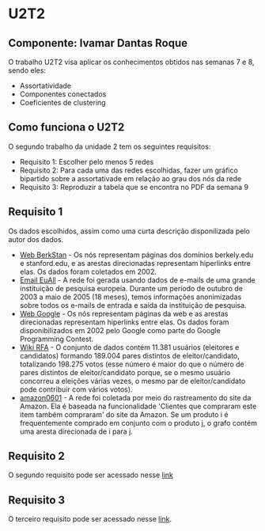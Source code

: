 # U2T2
## Componente: Ivamar Dantas Roque
O trabalho U2T2 visa aplicar os conhecimentos obtidos nas semanas 7 e 8, sendo eles:
- Assortatividade
- Componentes conectados
- Coeficientes de clustering

## Como funciona o U2T2
O segundo trabalho da unidade 2 tem os seguintes requisitos:
- Requisito 1: Escolher pelo menos 5 redes
- Requisito 2: Para cada uma das redes escolhidas, fazer um gráfico bipartido sobre a assortativade em relação ao grau dos nós da rede
- Requisito 3: Reproduzir a tabela que se encontra no PDF da semana 9

## Requisito 1
Os dados escolhidos, assim como uma curta descrição disponilizada pelo autor dos dados.
- [Web BerkStan](https://snap.stanford.edu/data/web-BerkStan.html) - Os nós representam páginas dos domínios berkely.edu e stanford.edu, e as arestas direcionadas representam hiperlinks entre elas. Os dados foram coletados em 2002.
- [Email EuAll](https://snap.stanford.edu/data/email-EuAll.html) - A rede foi gerada usando dados de e-mails de uma grande instituição de pesquisa europeia. Durante um período de outubro de 2003 a maio de 2005 (18 meses), temos informações anonimizadas sobre todos os e-mails de entrada e saída da instituição de pesquisa.
- [Web Google](https://snap.stanford.edu/data/web-Google.html) - Os nós representam páginas da web e as arestas direcionadas representam hiperlinks entre elas. Os dados foram disponibilizados em 2002 pelo Google como parte do Google Programming Contest.
- [Wiki RFA](https://snap.stanford.edu/data/wiki-RfA.html) - O conjunto de dados contém 11.381 usuários (eleitores e candidatos) formando 189.004 pares distintos de eleitor/candidato, totalizando 198.275 votos (esse número é maior do que o número de pares distintos de eleitor/candidato porque, se o mesmo usuário concorreu a eleições várias vezes, o mesmo par de eleitor/candidato pode contribuir com vários votos).
- [amazon0601](https://snap.stanford.edu/data/amazon0601.html) - A rede foi coletada por meio do rastreamento do site da Amazon. Ela é baseada na funcionalidade 'Clientes que compraram este item também compraram' do site da Amazon. Se um produto i é frequentemente comprado em conjunto com o produto j, o grafo contém uma aresta direcionada de i para j.

## Requisito 2
O segundo requisito pode ser acessado nesse [link](https://github.com/Ivamaroque/AEDII/tree/main/U2T2/Requisito%202)

## Requisito 3
O terceiro requisito pode ser acessado nesse [link](https://github.com/Ivamaroque/AEDII/tree/main/U2T2/Requisito%203).

